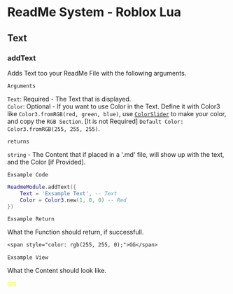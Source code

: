 # ReadMe System - Roblox Lua


## Text


### addText

Adds Text too your ReadMe File with the following arguments.

`Arguments`

`Text`: Required - The Text that is displayed. \
`Color`: Optional - If you want to use Color in the Text. Define it with Color3 like `Color3.fromRGB(red, green, blue)`, use [`ColorSlider`](https://www.google.com/search?q=color+slider&sca_esv=6436e396b7e6bdff&rlz=1C1GCEU_enNO1101NO1101&sxsrf=ADLYWIJOrEPtlZffwENon4R9RUfH6u19aQ%3A1732091252233&ei=dJ09Z_XzDbiQ1fIPh_208QQ&ved=0ahUKEwj1_brevuqJAxU4SFUIHYc-LU4Q4dUDCA8&uact=5&oq=color+slider&gs_lp=Egxnd3Mtd2l6LXNlcnAiDGNvbG9yIHNsaWRlcjILEAAYgAQYkQIYigUyBRAAGIAEMgoQABiABBhDGIoFMgsQABiABBiRAhiKBTIFEAAYgAQyBRAAGIAEMgUQABiABDIFEAAYgAQyBRAAGIAEMgUQABiABEj8MVDyH1ioMXAGeAGQAQCYAYkBoAHaCKoBBDEwLjK4AQPIAQD4AQGYAhKgAqUKwgIKEAAYsAMY1gQYR8ICDRAAGIAEGLADGEMYigXCAgsQLhiABBjRAxjHAcICBRAuGIAEwgINEAAYgAQYQxjJAxiKBcICCxAAGIAEGJIDGIoFwgILEC4YgAQYxwEYrwGYAwCIBgGQBgqSBwQxMy41oAelTQ&sclient=gws-wiz-serp) to make your color, and copy the `RGB Section`. [It is not Required] `Default Color: Color3.fromRGB(255, 255, 255)`.



`returns`

`string` - The Content that if placed in a '.md' file, will show up with the text, and the Color [if Provided].


`Exsample Code`

```lua
ReadmeModule.addText({
    Text = 'Exsample Text', -- Text
    Color = Color3.new(1, 0, 0) -- Red
})
```

`Exsample Return`

What the Function should return, if successfull.

```txt
<span style="color: rgb(255, 255, 0);">GG</span>
```

`Exsample View`

What the Content should look like.

<span style="color: rgba(255, 255, 0, 255);">GG</span>
